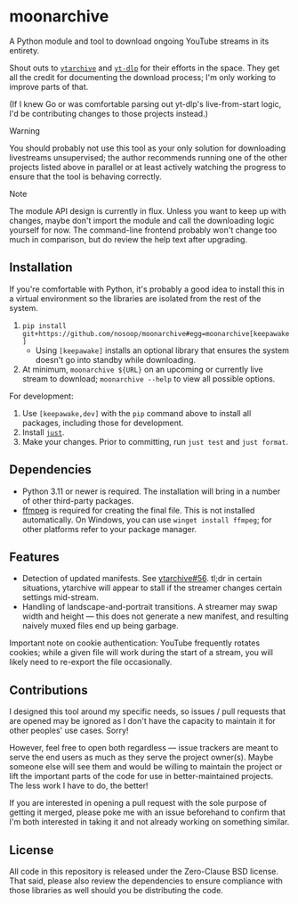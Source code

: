 # moonarchive

A Python module and tool to download ongoing YouTube streams in its entirety.

Shout outs to [`ytarchive`][] and [`yt-dlp`][] for their efforts in the space.  They get all the
credit for documenting the download process; I'm only working to improve parts of that.

(If I knew Go or was comfortable parsing out yt-dlp's live-from-start logic, I'd be contributing
changes to those projects instead.)

> [!WARNING]
> 
> You should probably not use this tool as your only solution for downloading livestreams
> unsupervised; the author recommends running one of the other projects listed above in parallel
> or at least actively watching the progress to ensure that the tool is behaving correctly.

> [!NOTE]
> 
> The module API design is currently in flux.  Unless you want to keep up with changes, maybe
> don't import the module and call the downloading logic yourself for now.  The command-line
> frontend probably won't change too much in comparison, but do review the help text after
> upgrading.

[`ytarchive`]: https://github.com/Kethsar/ytarchive
[`yt-dlp`]: https://github.com/yt-dlp/yt-dlp

## Installation

If you're comfortable with Python, it's probably a good idea to install this in a virtual
environment so the libraries are isolated from the rest of the system.

1. `pip install git+https://github.com/nosoop/moonarchive#egg=moonarchive[keepawake]`
    - Using `[keepawake]` installs an optional library that ensures the system doesn't go into
    standby while downloading.
2. At minimum, `moonarchive ${URL}` on an upcoming or currently live stream to download;
`moonarchive --help` to view all possible options.

For development:

1. Use `[keepawake,dev]` with the `pip` command above to install all packages, including those
for development.
2. Install [`just`](https://github.com/casey/just).
3. Make your changes.  Prior to committing, run `just test` and `just format`.

## Dependencies

- Python 3.11 or newer is required.  The installation will bring in a number of other
third-party packages.
- [ffmpeg][] is required for creating the final file.  This is not installed automatically.
On Windows, you can use `winget install ffmpeg`; for other platforms refer to your package
manager.

[ffmpeg]: https://ffmpeg.org/download.html

## Features

- Detection of updated manifests.  See [ytarchive#56][].  tl;dr in certain situations,
ytarchive will appear to stall if the streamer changes certain settings mid-stream.
- Handling of landscape-and-portrait transitions.  A streamer may swap width and height &mdash;
this does not generate a new manifest, and resulting naively muxed files end up being garbage.

Important note on cookie authentication:  YouTube frequently rotates cookies; while a given file
will work during the start of a stream, you will likely need to re-export the file occasionally.

[ytarchive#56]: https://github.com/Kethsar/ytarchive/issues/56

## Contributions

I designed this tool around my specific needs, so issues / pull requests that are opened may
be ignored as I don't have the capacity to maintain it for other peoples' use cases.  Sorry!

However, feel free to open both regardless &mdash; issue trackers are meant to serve the
end users as much as they serve the project owner(s).  Maybe someone else will see them and
would be willing to maintain the project or lift the important parts of the code for use in
better-maintained projects.  The less work I have to do, the better!

If you are interested in opening a pull request with the sole purpose of getting it merged,
please poke me with an issue beforehand to confirm that I'm both interested in taking it and
not already working on something similar.

## License

All code in this repository is released under the Zero-Clause BSD license.  That said, please
also review the dependencies to ensure compliance with those libraries as well should you be
distributing the code.
